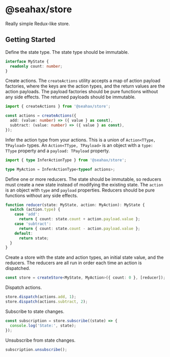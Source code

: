 # @seahax/store

Really simple Redux-like store.

## Getting Started

Define the state type. The state type should be immutable.

```ts
interface MyState {
  readonly count: number;
}
```

Create actions. The `createActions` utility accepts a map of action payload
factories, where the keys are the action types, and the return values are the
action payloads. The payload factories should be pure functions without any
side effects. The returned payloads should be immutable.

```ts
import { createActions } from '@seahax/store';

const actions = createActions({
  add: (value: number) => ({ value } as const),
  subtract: (value: number) => ({ value } as const),
});
```

Infer the action type from your actions. This is a union of `Action<TType, TPayload>` types. An `Action<TType, TPayload>` is an object with a `type: TType` property and a `payload: TPayload` property.

```ts
import { type InferActionType } from '@seahax/store';

type MyAction = InferActionType<typeof actions>;
```

Define one or more reducers. The state should be immutable, so reducers must
create a new state instead of modifying the existing state. The `action` is an
object with `type` and `payload` properties. Reducers should be pure functions without any side effects.

```ts
function reducer(state: MyState, action: MyAction): MyState {
  switch (action.type) {
    case 'add':
      return { count: state.count + action.payload.value };
    case 'subtract':
      return { count: state.count - action.payload.value };
    default:
      return state;
  }
}
```

Create a store with the state and action types, an initial state value, and the
reducers. The reducers are all run in order each time an action is dispatched.

```ts
const store = createStore<MyState, MyAction>({ count: 0 }, [reducer]);
```

Dispatch actions.

```ts
store.dispatch(actions.add, 1);
store.dispatch(actions.subtract, 2);
```

Subscribe to state changes.

```ts
const subscription = store.subscribe((state) => {
  console.log('State:', state);
});
```

Unsubscribe from state changes.

```ts
subscription.unsubscribe();
```